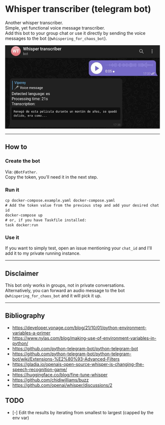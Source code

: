 # Whisper transcriber (telegram bot)

Another whisper transcriber.  
Simple, yet functional voice message transcriber.  
Add this bot to your group chat or use it directly by sending the voice messages to the bot (`@whispering_for_chaos_bot`).  

![alt text](doc/screenshot.jpg "Logo Title Text 1")

---
## How to

### Create the bot

Via: `@BotFather`.  
Copy the token, you'll need it in the next step.

### Run it

```shell
cp docker-compose.example.yaml docker-compose.yaml
# Add the token value from the previous step and add your desired chat id
docker-compose up
# or, if you have Taskfile installed:
task docker:run
```

### Use it

If you want to simply test, open an issue mentioning your `chat_id` and I'll add it to my private running instance.

---
## Disclaimer

This bot only works in groups, not in private conversations.  
Alternatively, you can forward an audio message to the bot `@whispering_for_chaos_bot` and it will pick it up.

---
## Bibliography

+ https://developer.vonage.com/blog/21/10/01/python-environment-variables-a-primer
+ https://www.nylas.com/blog/making-use-of-environment-variables-in-python/
+ https://github.com/python-telegram-bot/python-telegram-bot
+ https://github.com/python-telegram-bot/python-telegram-bot/wiki/Extensions-%E2%80%93-Advanced-Filters
+ https://gladia.io/openais-open-source-whisper-is-changing-the-speech-recognition-game/
+ https://huggingface.co/blog/fine-tune-whisper
+ https://github.com/chidiwilliams/buzz
+ https://github.com/openai/whisper/discussions/2


## TODO

+ [-] Edit the results by iterating from smallest to largest (capped by the env var)
